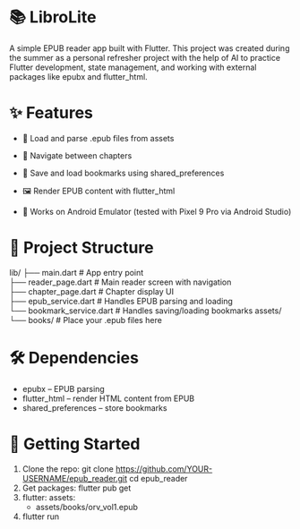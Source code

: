 # 📚 LibroLite

A simple EPUB reader app built with Flutter. This project was created during the summer as a personal refresher project with the help of AI to practice Flutter development, state management, and working with external packages like epubx and flutter_html.


# ✨ Features

* 📖 Load and parse .epub files from assets

* 🧭 Navigate between chapters

* 🔖 Save and load bookmarks using shared_preferences

* 🖼 Render EPUB content with flutter_html

* 📱 Works on Android Emulator (tested with Pixel 9 Pro via Android Studio)

# 📂 Project Structure
lib/
├── main.dart              # App entry point  
├── reader_page.dart       # Main reader screen with navigation  
├── chapter_page.dart      # Chapter display UI  
├── epub_service.dart      # Handles EPUB parsing and loading  
└── bookmark_service.dart  # Handles saving/loading bookmarks
assets/
└── books/                 # Place your .epub files here

# 🛠 Dependencies

* epubx
 – EPUB parsing
* flutter_html
 – render HTML content from EPUB
* shared_preferences
 – store bookmarks

# 🚀 Getting Started
1. Clone the repo:
git clone https://github.com/YOUR-USERNAME/epub_reader.git
cd epub_reader
2. Get packages:
   flutter pub get
3. flutter:
  assets:
    - assets/books/orv_vol1.epub
4. flutter run


